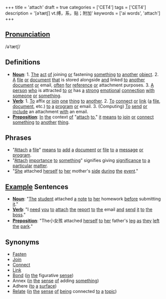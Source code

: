 +++
title = 'attach'
draft = true
categories = ['CET4']
tags = ['CET4']
description = '[əˈtæt∫] vt.缚，系，贴；附加'
keywords = ['ai words', 'attach']
+++

## [Pronunciation](/post/pronunciation/)
/əˈtætʃ/

## Definitions
- **[Noun](/post/noun/)**: 1. [The](/post/the/) [act](/post/act/) [of](/post/of/) joining [or](/post/or/) fastening [something](/post/something/) [to](/post/to/) [another](/post/another/) [object](/post/object/). 2. [A](/post/a/) [file](/post/file/) [or](/post/or/) [document](/post/document/) [that](/post/that/) is stored alongside [and](/post/and/) linked [to](/post/to/) [another](/post/another/) [document](/post/document/) [or](/post/or/) email, [often](/post/often/) [for](/post/for/) [reference](/post/reference/) [or](/post/or/) attachment purposes. 3. [A](/post/a/) [person](/post/person/) [who](/post/who/) is attracted [to](/post/to/) [or](/post/or/) has [a](/post/a/) [strong](/post/strong/) [emotional](/post/emotional/) [connection](/post/connection/) [with](/post/with/) [someone](/post/someone/) [or](/post/or/) [something](/post/something/).
- **[Verb](/post/verb/)**: 1. [To](/post/to/) affix [or](/post/or/) [join](/post/join/) [one](/post/one/) [thing](/post/thing/) [to](/post/to/) [another](/post/another/). 2. [To](/post/to/) [connect](/post/connect/) [or](/post/or/) [link](/post/link/) ([a](/post/a/) [file](/post/file/), [document](/post/document/), etc.) [to](/post/to/) [a](/post/a/) [program](/post/program/) [or](/post/or/) email. 3. (Computing) [To](/post/to/) [send](/post/send/) [or](/post/or/) [include](/post/include/) an attachment [with](/post/with/) an email.
- **[Preposition](/post/preposition/)**: [In](/post/in/) [the](/post/the/) context [of](/post/of/) "[attach](/post/attach/) [to](/post/to/)," [it](/post/it/) [means](/post/means/) [to](/post/to/) [join](/post/join/) [or](/post/or/) [connect](/post/connect/) [something](/post/something/) [to](/post/to/) [another](/post/another/) [thing](/post/thing/).

## Phrases
- "[Attach](/post/attach/) [a](/post/a/) [file](/post/file/)" [means](/post/means/) [to](/post/to/) [add](/post/add/) [a](/post/a/) [document](/post/document/) [or](/post/or/) [file](/post/file/) [to](/post/to/) [a](/post/a/) [message](/post/message/) [or](/post/or/) [program](/post/program/).
- "[Attach](/post/attach/) [importance](/post/importance/) [to](/post/to/) [something](/post/something/)" signifies giving [significance](/post/significance/) [to](/post/to/) [a](/post/a/) [particular](/post/particular/) [matter](/post/matter/).
- "[She](/post/she/) attached [herself](/post/herself/) [to](/post/to/) [her](/post/her/) mother's [side](/post/side/) [during](/post/during/) [the](/post/the/) [event](/post/event/)."

## [Example](/post/example/) Sentences
- **[Noun](/post/noun/)**: "[The](/post/the/) [student](/post/student/) attached [a](/post/a/) [note](/post/note/) [to](/post/to/) [her](/post/her/) homework [before](/post/before/) submitting [it](/post/it/)."
- **[Verb](/post/verb/)**: "I [need](/post/need/) [you](/post/you/) [to](/post/to/) [attach](/post/attach/) [the](/post/the/) [report](/post/report/) [to](/post/to/) [the](/post/the/) email [and](/post/and/) [send](/post/send/) [it](/post/it/) [to](/post/to/) [the](/post/the/) [boss](/post/boss/)."
- **[Preposition](/post/preposition/)**: "The小女孩 attached [herself](/post/herself/) [to](/post/to/) [her](/post/her/) father's [leg](/post/leg/) [as](/post/as/) [they](/post/they/) [left](/post/left/) [the](/post/the/) [park](/post/park/)."

## Synonyms
- [Fasten](/post/fasten/)
- [Join](/post/join/)
- [Connect](/post/connect/)
- [Link](/post/link/)
- [Bond](/post/bond/) ([in](/post/in/) [the](/post/the/) figurative [sense](/post/sense/))
- Annex ([in](/post/in/) [the](/post/the/) [sense](/post/sense/) [of](/post/of/) adding [something](/post/something/))
- Adhere ([to](/post/to/) [a](/post/a/) [surface](/post/surface/))
- [Relate](/post/relate/) ([in](/post/in/) [the](/post/the/) [sense](/post/sense/) [of](/post/of/) [being](/post/being/) connected [to](/post/to/) [a](/post/a/) [topic](/post/topic/))
